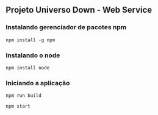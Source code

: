 ## Projeto Universo Down - Web Service

### Instalando gerenciador de pacotes npm

`npm install -g npm`

### Instalando o node

`npm install node`

### Iniciando a aplicação

`npm run build`

`npm start`